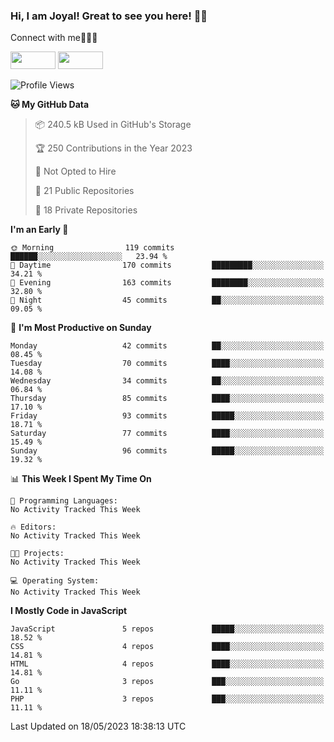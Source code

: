 ### Hi, I am Joyal! Great to see you here! 👨‍💻

Connect with me🧑🏼‍💻

[<img src="https://img.shields.io/badge/--twitter?label=Twitter&logo=Twitter&style=social"  width="72px" height="28px">](https://twitter.com/joyalDev) [<img src="https://img.shields.io/badge/--linkedin?label=LinkedIn&logo=LinkedIn&style=social"  width="72px" height="28px">](https://www.linkedin.com/in/joyal-raphel-588760191/)



<!--START_SECTION:waka-->
![Profile Views](http://img.shields.io/badge/Profile%20Views-0-blue)

**🐱 My GitHub Data** 

> 📦 240.5 kB Used in GitHub's Storage 
 > 
> 🏆 250 Contributions in the Year 2023
 > 
> 🚫 Not Opted to Hire
 > 
> 📜 21 Public Repositories 
 > 
> 🔑 18 Private Repositories 
 > 
**I'm an Early 🐤** 

```text
🌞 Morning                119 commits         ██████░░░░░░░░░░░░░░░░░░░   23.94 % 
🌆 Daytime                170 commits         █████████░░░░░░░░░░░░░░░░   34.21 % 
🌃 Evening                163 commits         ████████░░░░░░░░░░░░░░░░░   32.80 % 
🌙 Night                  45 commits          ██░░░░░░░░░░░░░░░░░░░░░░░   09.05 % 
```
📅 **I'm Most Productive on Sunday** 

```text
Monday                   42 commits          ██░░░░░░░░░░░░░░░░░░░░░░░   08.45 % 
Tuesday                  70 commits          ████░░░░░░░░░░░░░░░░░░░░░   14.08 % 
Wednesday                34 commits          ██░░░░░░░░░░░░░░░░░░░░░░░   06.84 % 
Thursday                 85 commits          ████░░░░░░░░░░░░░░░░░░░░░   17.10 % 
Friday                   93 commits          █████░░░░░░░░░░░░░░░░░░░░   18.71 % 
Saturday                 77 commits          ████░░░░░░░░░░░░░░░░░░░░░   15.49 % 
Sunday                   96 commits          █████░░░░░░░░░░░░░░░░░░░░   19.32 % 
```


📊 **This Week I Spent My Time On** 

```text
💬 Programming Languages: 
No Activity Tracked This Week

🔥 Editors: 
No Activity Tracked This Week

🐱‍💻 Projects: 
No Activity Tracked This Week

💻 Operating System: 
No Activity Tracked This Week
```

**I Mostly Code in JavaScript** 

```text
JavaScript               5 repos             █████░░░░░░░░░░░░░░░░░░░░   18.52 % 
CSS                      4 repos             ████░░░░░░░░░░░░░░░░░░░░░   14.81 % 
HTML                     4 repos             ████░░░░░░░░░░░░░░░░░░░░░   14.81 % 
Go                       3 repos             ███░░░░░░░░░░░░░░░░░░░░░░   11.11 % 
PHP                      3 repos             ███░░░░░░░░░░░░░░░░░░░░░░   11.11 % 
```




 Last Updated on 18/05/2023 18:38:13 UTC
<!--END_SECTION:waka-->
